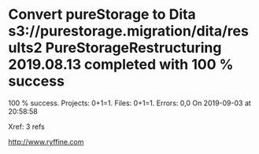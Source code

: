 # Convert pureStorage to Dita s3://purestorage.migration/dita/results2 PureStorageRestructuring 2019.08.13 completed with 100 % success

100 % success. Projects: 0+1=1.  Files: 0+1=1. Errors: 0,0  On 2019-09-03 at 20:58:58

Xref: 3 refs



http://www.ryffine.com
